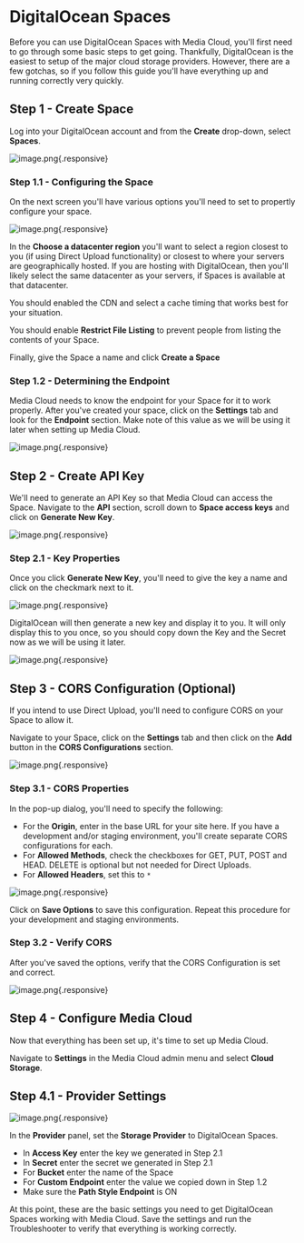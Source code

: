 # DigitalOcean Spaces
Before you can use DigitalOcean Spaces with Media Cloud, you'll first need to go through some basic steps to get going.  Thankfully, DigitalOcean is the easiest to setup of the major cloud storage providers.  However, there are a few gotchas, so if you follow this guide you'll have everything up and running correctly very quickly.

## Step 1 - Create Space
Log into your DigitalOcean account and from the **Create** drop-down, select **Spaces**.

![image.png](https://i.imgur.com/6d6bw7W.png){.responsive}

### Step 1.1 - Configuring the Space
On the next screen you'll have various options you'll need to set to propertly configure your space.

![image.png](https://i.imgur.com/xppVKhH.png){.responsive}

In the **Choose a datacenter region** you'll want to select a region closest to you (if using Direct Upload functionality) or closest to where your servers are geographically hosted.  If you are hosting with DigitalOcean, then you'll likely select the same datacenter as your servers, if Spaces is available at that datacenter.

You should enabled the CDN and select a cache timing that works best for your situation.  

You should enable **Restrict File Listing** to prevent people from listing the contents of your Space.

Finally, give the Space a name and click **Create a Space**

### Step 1.2 - Determining the Endpoint
Media Cloud needs to know the endpoint for your Space for it to work properly.  After you've created your space, click on the **Settings** tab and look for the **Endpoint** section.  Make note of this value as we will be using it later when setting up Media Cloud.

![image.png](https://i.imgur.com/d6Zt0Hb.png){.responsive}

## Step 2 - Create API Key
We'll need to generate an API Key so that Media Cloud can access the Space.  Navigate to the **API** section, scroll down to **Space access keys** and click on **Generate New Key**.

![image.png](https://i.imgur.com/gyG1EEW.png){.responsive}

### Step 2.1 - Key Properties
Once you click **Generate New Key**, you'll need to give the key a name and click on the checkmark next to it.

![image.png](https://i.imgur.com/3PvUVEP.png){.responsive}

DigitalOcean will then generate a new key and display it to you.  It will only display this to you once, so you should copy down the Key and the Secret now as we will be using it later.

![image.png](https://i.imgur.com/9CfZMRo.png){.responsive}

## Step 3 - CORS Configuration (Optional)
If you intend to use Direct Upload, you'll need to configure CORS on your Space to allow it.

Navigate to your Space, click on the **Settings** tab and then click on the **Add** button in the **CORS Configurations** section.

![image.png](https://i.imgur.com/iGyc2vO.png){.responsive}

### Step 3.1 - CORS Properties
In the pop-up dialog, you'll need to specify the following:

- For the **Origin**, enter in the base URL for your site here.  If you have a development and/or staging environment, you'll create separate CORS configurations for each.
- For **Allowed Methods**, check the checkboxes for GET, PUT, POST and HEAD.  DELETE is optional but not needed for Direct Uploads.  
- For **Allowed Headers**, set this to `*`

![image.png](https://i.imgur.com/pOQPXfk.png){.responsive}

Click on **Save Options** to save this configuration.  Repeat this procedure for your development and staging environments.

### Step 3.2 - Verify CORS
After you've saved the options, verify that the CORS Configuration is set and correct.

![image.png](https://i.imgur.com/Q2unTUw.png){.responsive}

## Step 4 - Configure Media Cloud
Now that everything has been set up, it's time to set up Media Cloud.

Navigate to **Settings** in the Media Cloud admin menu and select **Cloud Storage**.

## Step 4.1 - Provider Settings

![image.png](https://i.imgur.com/D7NlGMx.png){.responsive}

In the **Provider** panel, set the **Storage Provider** to DigitalOcean Spaces.

- In **Access Key** enter the key we generated in Step 2.1
- In **Secret** enter the secret we generated in Step 2.1
- For **Bucket** enter the name of the Space
- For **Custom Endpoint** enter the value we copied down in Step 1.2
- Make sure the **Path Style Endpoint** is ON
 
At this point, these are the basic settings you need to get DigitalOcean Spaces working with Media Cloud.  Save the settings and run the Troubleshooter to verify that everything is working correctly.